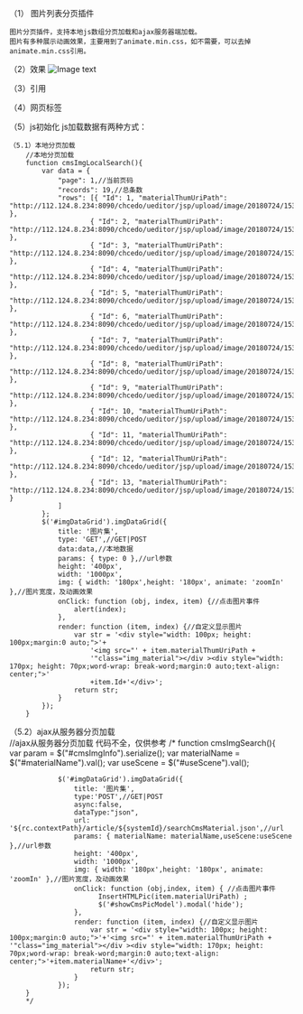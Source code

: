 （1） 图片列表分页插件

	图片分页插件，支持本地js数组分页加载和ajax服务器端加载。
	图片有多种展示动画效果，主要用到了animate.min.css，如不需要，可以去掉animate.min.css引用。

（2）效果
![Image text](https://raw.githubusercontent.com/ZhangFen1018/imgespagegrid/master/q.png)

（3）引用
    <link href="http://cdn.bootcss.com/bootstrap/3.3.7/css/bootstrap.min.css" rel="stylesheet">
    <link href="http://cdn.bootcss.com/animate.css/3.5.2/animate.min.css" rel="stylesheet">
    <script src="http://cdn.bootcss.com/jquery/3.1.1/jquery.min.js"></script>
    <link href="css/imggrid.css" rel="stylesheet" />
    <script src="js/imggrid.js"></script>



（4）网页标签
    <div id="imggrid"> </div>

（5）js初始化
	js加载数据有两种方式：

	（5.1）本地分页加载	
		//本地分页加载	
		function cmsImgLocalSearch(){
			var data = {
				"page": 1,//当前页码
				"records": 19,//总条数
				"rows": [{ "Id": 1, "materialThumUriPath": "http://112.124.8.234:8090/chcedo/ueditor/jsp/upload/image/20180724/1532417595486074835.png" },
						{ "Id": 2, "materialThumUriPath": "http://112.124.8.234:8090/chcedo/ueditor/jsp/upload/image/20180724/1532417595486074835.png" },
						{ "Id": 3, "materialThumUriPath": "http://112.124.8.234:8090/chcedo/ueditor/jsp/upload/image/20180724/1532417595486074835.png" },
						{ "Id": 4, "materialThumUriPath": "http://112.124.8.234:8090/chcedo/ueditor/jsp/upload/image/20180724/1532417595486074835.png" },
						{ "Id": 5, "materialThumUriPath": "http://112.124.8.234:8090/chcedo/ueditor/jsp/upload/image/20180724/1532417595486074835.png" },
						{ "Id": 6, "materialThumUriPath": "http://112.124.8.234:8090/chcedo/ueditor/jsp/upload/image/20180724/1532417595486074835.png" },
						{ "Id": 7, "materialThumUriPath": "http://112.124.8.234:8090/chcedo/ueditor/jsp/upload/image/20180724/1532417595486074835.png" },
						{ "Id": 8, "materialThumUriPath": "http://112.124.8.234:8090/chcedo/ueditor/jsp/upload/image/20180724/1532417595486074835.png" },
						{ "Id": 9, "materialThumUriPath": "http://112.124.8.234:8090/chcedo/ueditor/jsp/upload/image/20180724/1532417595486074835.png" },
						{ "Id": 10, "materialThumUriPath": "http://112.124.8.234:8090/chcedo/ueditor/jsp/upload/image/20180724/1532417595486074835.png" },
						{ "Id": 11, "materialThumUriPath": "http://112.124.8.234:8090/chcedo/ueditor/jsp/upload/image/20180724/1532417595486074835.png" },
						{ "Id": 12, "materialThumUriPath": "http://112.124.8.234:8090/chcedo/ueditor/jsp/upload/image/20180724/1532417595486074835.png" },
						{ "Id": 13, "materialThumUriPath": "http://112.124.8.234:8090/chcedo/ueditor/jsp/upload/image/20180724/1532417595486074835.png" }                   
				]
			};
			$('#imgDataGrid').imgDataGrid({
				title: '图片集',
				type: 'GET',//GET|POST
				data:data,//本地数据
				params: { type: 0 },//url参数
				height: '400px',
				width: '1000px',
				img: { width: '180px',height: '180px', animate: 'zoomIn' },//图片宽度，及动画效果
				onClick: function (obj, index, item) {//点击图片事件
					alert(index);
				},
				render: function (item, index) {//自定义显示图片
					var str = '<div style="width: 100px; height: 100px;margin:0 auto;">'+
						'<img src="' + item.materialThumUriPath + 
						'"class="img_material"></div ><div style="width: 170px; height: 70px;word-wrap: break-word;margin:0 auto;text-align: center;">'
						+item.Id+'</div>';
					return str;
				}
			});	
		}
        		
   （5.2）ajax从服务器分页加载      
	    //ajax从服务器分页加载	代码不全，仅供参考
		/*
		function cmsImgSearch(){	
			var param = $("#cmsImgInfo").serialize();
			var materialName = $("#materialName").val();
			var useScene = $("#useScene").val();

				$('#imgDataGrid').imgDataGrid({
					title: '图片集',
					type:'POST',//GET|POST
					async:false,
					dataType:"json",
					url: '${rc.contextPath}/article/${systemId}/searchCmsMaterial.json',//url
					params: { materialName: materialName,useScene:useScene },//url参数  				
					height: '400px',
					width: '1000px',
					img: { width: '180px',height: '180px', animate: 'zoomIn' },//图片宽度，及动画效果
					onClick: function (obj,index, item) { //点击图片事件
						  InsertHTMLPic(item.materialUriPath) ;
						  $('#showCmsPicModel').modal('hide');
					},
					render: function (item, index) {//自定义显示图片	            	
						var str = '<div style="width: 100px; height: 100px;margin:0 auto;">'+'<img src="' + item.materialThumUriPath + '"class="img_material"></div ><div style="width: 170px; height: 70px;word-wrap: break-word;margin:0 auto;text-align: center;">'+item.materialName+'</div>';
						return str;
					}
				});
		}
		*/

